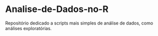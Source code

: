 # Analise-de-Dados-no-R
 Repositório dedicado a scripts mais simples de análise de dados, como análises exploratórias.
